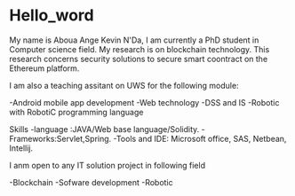 # Hello_word
My name is Aboua Ange Kevin N'Da, I am currently a PhD student in Computer science field. My research is on blockchain technology.
This research concerns security solutions to secure smart coontract on the Ethereum platform.

I am also a teaching assitant on UWS for the following module:

-Android mobile app development
-Web technology
-DSS and IS
-Robotic with RobotiC programming language

Skills
-language :JAVA/Web base language/Solidity.
-Frameworks:Servlet,Spring.
-Tools and IDE: Microsoft office, SAS, Netbean, Intellij. 


I anm open to any IT solution project in following field

-Blockchain
-Sofware development
-Robotic



